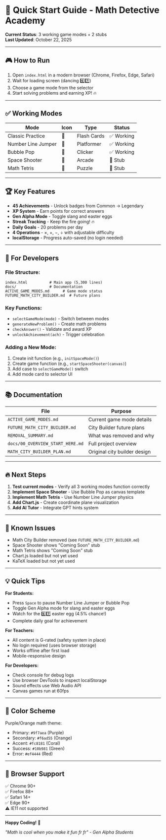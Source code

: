 # 🚀 Quick Start Guide - Math Detective Academy

**Current Status**: 3 working game modes + 2 stubs  
**Last Updated**: October 22, 2025

---

## 🎮 How to Run

1. Open `index.html` in a modern browser (Chrome, Firefox, Edge, Safari)
2. Wait for loading screen (dancing 6️⃣7️⃣)
3. Choose a game mode from the selector
4. Start solving problems and earning XP! 🔥

---

## ✅ Working Modes

| Mode | Icon | Type | Status |
|------|------|------|--------|
| Classic Practice | 📝 | Flash Cards | ✅ Working |
| Number Line Jumper | 🦘 | Platformer | ✅ Working |
| Bubble Pop | 🫧 | Clicker | ✅ Working |
| Space Shooter | 🚀 | Arcade | 🚧 Stub |
| Math Tetris | 🧩 | Puzzle | 🚧 Stub |

---

## 🏆 Key Features

- **45 Achievements** - Unlock badges from Common → Legendary
- **XP System** - Earn points for correct answers
- **Gen Alpha Mode** - Toggle slang and easter eggs
- **Streak Tracking** - Keep the fire going! 🔥
- **Daily Goals** - 20 problems per day
- **4 Operations** - ×, +, −, ÷ with adjustable difficulty
- **localStorage** - Progress auto-saved (no login needed)

---

## 🎯 For Developers

### File Structure:
```
index.html          # Main app (5,300 lines)
docs/               # Documentation
ACTIVE_GAME_MODES.md      # Game mode status
FUTURE_MATH_CITY_BUILDER.md  # Future plans
```

### Key Functions:
- `selectGameMode(mode)` - Switch between modes
- `generateNewProblem()` - Create math problems
- `checkAnswer()` - Validate and award XP
- `unlockAchievement(ach)` - Trigger celebration

### Adding a New Mode:
1. Create init function (e.g., `initSpaceMode()`)
2. Create game function (e.g., `startSpaceShooter(canvas)`)
3. Add case to `selectGameMode()` switch
4. Add mode card to selector UI

---

## 📚 Documentation

| File | Purpose |
|------|---------|
| `ACTIVE_GAME_MODES.md` | Current game mode details |
| `FUTURE_MATH_CITY_BUILDER.md` | City Builder future plans |
| `REMOVAL_SUMMARY.md` | What was removed and why |
| `docs/00_OVERVIEW_START_HERE.md` | Full project overview |
| `MATH_CITY_BUILDER_PLAN.md` | Original city builder design |

---

## 🔥 Next Steps

1. **Test current modes** - Verify all 3 working modes function correctly
2. **Implement Space Shooter** - Use Bubble Pop as canvas template
3. **Implement Math Tetris** - Use Number Line Jumper physics
4. **Add Chart.js** - Create coordinate plane visualization
5. **Add AI Tutor** - Integrate GPT hints system

---

## 🐛 Known Issues

- Math City Builder removed (see `FUTURE_MATH_CITY_BUILDER.md`)
- Space Shooter shows "Coming Soon" stub
- Math Tetris shows "Coming Soon" stub
- Chart.js loaded but not yet used
- KaTeX loaded but not yet used

---

## 💡 Quick Tips

**For Students:**
- Press `Space` to pause Number Line Jumper or Bubble Pop
- Toggle Gen Alpha mode for slang and easter eggs
- Watch for the 6️⃣7️⃣ easter egg (4.5% chance!)
- Complete daily goal for achievement

**For Teachers:**
- All content is G-rated (safety system in place)
- No login required (uses browser storage)
- Works offline after first load
- Mobile-responsive design

**For Developers:**
- Check console for debug logs
- Use browser DevTools to inspect localStorage
- Sound effects use Web Audio API
- Canvas games run at 60fps

---

## 🎨 Color Scheme

Purple/Orange math theme:
- Primary: `#9f7aea` (Purple)
- Secondary: `#f6ad55` (Orange)
- Accent: `#fc8181` (Coral)
- Success: `#10b981` (Green)
- Error: `#ef4444` (Red)

---

## 📱 Browser Support

✅ Chrome 90+  
✅ Firefox 88+  
✅ Safari 14+  
✅ Edge 90+  
⚠️ IE11 not supported

---

**Happy Coding!** 🚀

*"Math is cool when you make it fun fr fr" - Gen Alpha Students*
